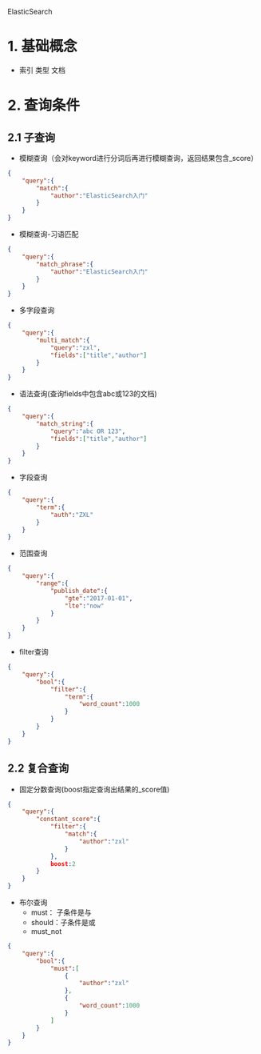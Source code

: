 ElasticSearch

# 1. 基础概念

- 索引 类型 文档

# 2. 查询条件

## 2.1  子查询

- 模糊查询（会对keyword进行分词后再进行模糊查询，返回结果包含_score）

```json
{
    "query":{
        "match":{
            "author":"ElasticSearch入门"
        }
    }
}
```

- 模糊查询-习语匹配

```json
{
    "query":{
        "match_phrase":{
            "author":"ElasticSearch入门"
        }
    }
}
```

- 多字段查询

```json
{
    "query":{
        "multi_match":{
            "query":"zxl",
            "fields":["title","author"]
        }
    }
}
```

- 语法查询(查询fields中包含abc或123的文档)

```json
{
    "query":{
        "match_string":{
            "query":"abc OR 123",
            "fields":["title","author"]
        }
    }
}
```

- 字段查询

```json
{
    "query":{
        "term":{
            "auth":"ZXL"
        }
    }
}
```

- 范围查询

```json
{
    "query":{
        "range":{
            "publish_date":{
                "gte":"2017-01-01",
                "lte":"now"
            }
        }
    }
}
```

- filter查询

```json
{
    "query":{
        "bool":{
            "filter":{
                "term":{
                    "word_count":1000
                }
            }
        }
    }
}
```

## 2.2  复合查询

- 固定分数查询(boost指定查询出结果的_score值)

```json
{
    "query":{
        "constant_score":{
            "filter":{
                "match":{
                    "author":"zxl"
                }
            },
            boost:2
        }
    }
}
```

- 布尔查询
  - must： 子条件是与
  - should：子条件是或
  - must_not

```json
{
    "query":{
        "bool":{
            "must":[
             	{
                    "author":"zxl"
                },
                {
                    "word_count":1000
                }
            ]
        }
    }
}
```

